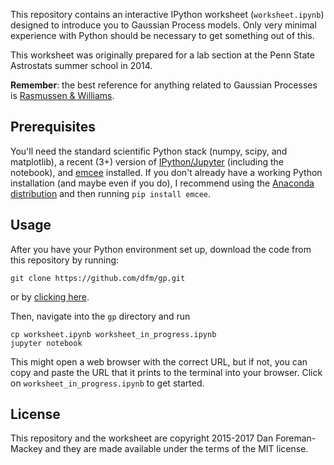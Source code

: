 This repository contains an interactive IPython worksheet (`worksheet.ipynb`)
designed to introduce you to Gaussian Process models. Only very minimal
experience with Python should be necessary to get something out of this.

This worksheet was originally prepared for a lab section at the Penn State
Astrostats summer school in 2014.

**Remember**: the best reference for anything related to Gaussian Processes is
[Rasmussen & Williams](http://www.gaussianprocess.org/gpml/).


Prerequisites
-------------

You'll need the standard scientific Python stack (numpy, scipy, and
matplotlib), a recent (3+) version of [IPython/Jupyter](http://jupyter.org/)
(including the notebook), and [emcee](http://dfm.io/emcee) installed. If you
don't already have a working Python installation (and maybe even if you do), I
recommend using the [Anaconda distribution](http://continuum.io/downloads) and
then running `pip install emcee`.


Usage
-----

After you have your Python environment set up, download the code from this
repository by running:

```
git clone https://github.com/dfm/gp.git
```

or by [clicking here](https://github.com/dfm/gp/archive/master.zip).

Then, navigate into the `gp` directory and run

```
cp worksheet.ipynb worksheet_in_progress.ipynb
jupyter notebook
```

This might open a web browser with the correct URL, but if not, you can copy
and paste the URL that it prints to the terminal into your browser.
Click on `worksheet_in_progress.ipynb` to get started.


License
-------

This repository and the worksheet are copyright 2015-2017 Dan Foreman-Mackey and
they are made available under the terms of the MIT license.
